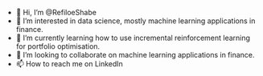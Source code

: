 - 👋 Hi, I’m @RefiloeShabe
- 👀 I’m interested in data science, mostly machine learning applications in finance. 
- 🌱 I’m currently learning how to use incremental reinforcement learning for portfolio optimisation. 
- 💞️ I’m looking to collaborate on machine learning applications in finance.
- 📫 How to reach me on LinkedIn 

<!---
RefiloeShabe/RefiloeShabe is a ✨ special ✨ repository because its `README.md` (this file) appears on your GitHub profile.
You can click the Preview link to take a look at your changes.
--->
